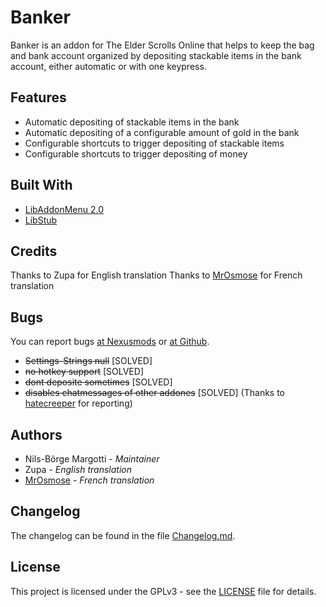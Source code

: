 # Banker

Banker is an addon for The Elder Scrolls Online that helps to keep the bag and bank account organized by depositing stackable items in the bank account, either automatic or with one keypress.

## Features

- Automatic depositing of stackable items in the bank
- Automatic depositing of a configurable amount of gold in the bank
- Configurable shortcuts to trigger depositing of stackable items
- Configurable shortcuts to trigger depositing of money

## Built With

- [LibAddonMenu 2.0](http://www.esoui.com/downloads/info7-LibAddonMenu.html)
- [LibStub](http://www.esoui.com/downloads/info44-LibStub.html)

## Credits

Thanks to Zupa for English translation
Thanks to [MrOsmose](http://www.nexusmods.com/games/users/6182996/?) for French translation

## Bugs

You can report bugs [at Nexusmods](https://www.nexusmods.com/elderscrollsonline/mods/34/?tab=bugs) or [at Github](https://github.com/Nols1000/Banker/issues).

- ~~Settings-Strings null~~ [SOLVED]
- ~~no hotkey support~~ [SOLVED]
- ~~dont deposite sometimes~~ [SOLVED]
- ~~disables chatmessages of other addones~~ [SOLVED] \(Thanks to [hatecreeper](http://www.nexusmods.com/elderscrollsonline/users/3925519) for reporting\)

## Authors

- Nils-Börge Margotti - *Maintainer*
- Zupa - *English translation*
- [MrOsmose](http://www.nexusmods.com/games/users/6182996/?) - *French translation*

## Changelog

The changelog can be found in the file [Changelog.md](https://github.com/Nols1000/Banker/blob/master/Changelog.md).

## License

This project is licensed under the GPLv3 - see the [LICENSE](https://github.com/Nols1000/Banker/blob/master/LICENSE) file for details.
